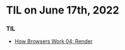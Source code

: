 # **TIL on June 17th, 2022**

### TIL
- [How Browsers Work 04: Render](../../../Computer%20Science/Web/how-browsers-work-03-06-16-2022.md)